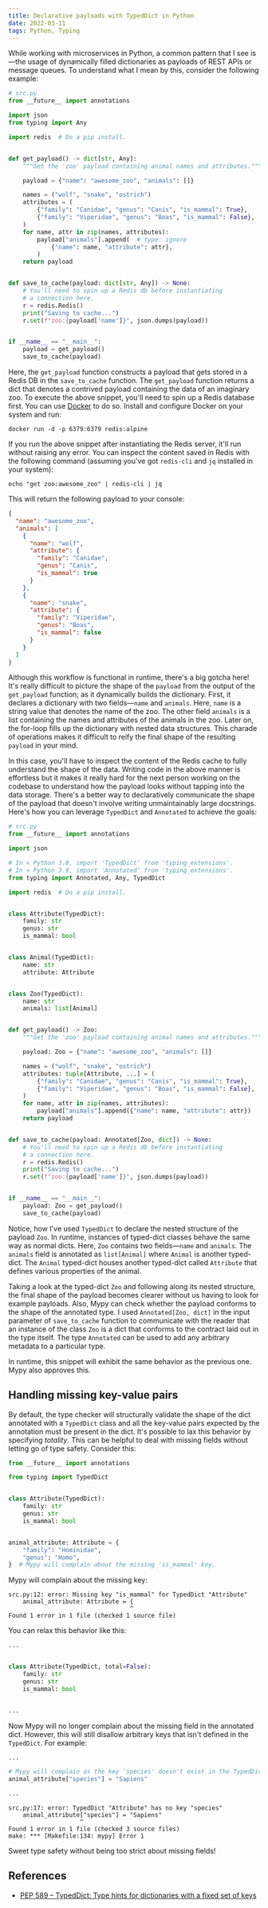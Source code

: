```yaml
---
title: Declarative payloads with TypedDict in Python
date: 2022-03-11
tags: Python, Typing
---
```


While working with microservices in Python, a common pattern that I see is—the usage of
dynamically filled dictionaries as payloads of REST APIs or message queues. To
understand what I mean by this, consider the following example:

```python
# src.py
from __future__ import annotations

import json
from typing import Any

import redis  # Do a pip install.


def get_payload() -> dict[str, Any]:
    """Get the 'zoo' payload containing animal names and attributes."""

    payload = {"name": "awesome_zoo", "animals": []}

    names = ("wolf", "snake", "ostrich")
    attributes = (
        {"family": "Canidae", "genus": "Canis", "is_mammal": True},
        {"family": "Viperidae", "genus": "Boas", "is_mammal": False},
    )
    for name, attr in zip(names, attributes):
        payload["animals"].append(  # type: ignore
            {"name": name, "attribute": attr},
        )
    return payload


def save_to_cache(payload: dict[str, Any]) -> None:
    # You'll need to spin up a Redis db before instantiating
    # a connection here.
    r = redis.Redis()
    print("Saving to cache...")
    r.set(f"zoo:{payload['name']}", json.dumps(payload))


if __name__ == "__main__":
    payload = get_payload()
    save_to_cache(payload)
```

Here, the `get_payload` function constructs a payload that gets stored in a Redis DB in
the `save_to_cache` function. The `get_payload` function returns a dict that denotes a
contrived payload containing the data of an imaginary zoo. To execute the above snippet,
you'll need to spin up a Redis database first. You can use
[Docker](https://www.docker.com/) to do so. Install and configure Docker on your system
and run:

```
docker run -d -p 6379:6379 redis:alpine
```

If you run the above snippet after instantiating the Redis server, it'll run without
raising any error. You can inspect the content saved in Redis with the following command
(assuming you've got `redis-cli` and `jq` installed in your system):

```
echo "get zoo:awesome_zoo" | redis-cli | jq
```

This will return the following payload to your console:

```json
{
  "name": "awesome_zoo",
  "animals": [
    {
      "name": "wolf",
      "attribute": {
        "family": "Canidae",
        "genus": "Canis",
        "is_mammal": true
      }
    },
    {
      "name": "snake",
      "attribute": {
        "family": "Viperidae",
        "genus": "Boas",
        "is_mammal": false
      }
    }
  ]
}
```

Although this workflow is functional in runtime, there's a big gotcha here! It's really
difficult to picture the shape of the `payload` from the output of the `get_payload`
function; as it dynamically builds the dictionary. First, it declares a dictionary with
two fields—`name` and `animals`. Here, `name` is a string value that denotes the name of
the zoo. The other field `animals` is a list containing the names and attributes of the
animals in the zoo. Later on, the for-loop fills up the dictionary with nested data
structures. This charade of operations makes it difficult to reify the final shape of
the resulting `payload` in your mind.

In this case, you'll have to inspect the content of the Redis cache to fully understand
the shape of the data. Writing code in the above manner is effortless but it makes it
really hard for the next person working on the codebase to understand how the payload
looks without tapping into the data storage. There's a better way to declaratively
communicate the shape of the payload that doesn't involve writing unmaintainably large
docstrings. Here's how you can leverage `TypedDict` and `Annotated` to achieve the goals:

```python
# src.py
from __future__ import annotations

import json

# In < Python 3.8, import 'TypedDict' from 'typing_extensions'.
# In < Python 3.9, import 'Annotated' from 'typing_extensions'.
from typing import Annotated, Any, TypedDict

import redis  # Do a pip install.


class Attribute(TypedDict):
    family: str
    genus: str
    is_mammal: bool


class Animal(TypedDict):
    name: str
    attribute: Attribute


class Zoo(TypedDict):
    name: str
    animals: list[Animal]


def get_payload() -> Zoo:
    """Get the 'zoo' payload containing animal names and attributes."""

    payload: Zoo = {"name": "awesome_zoo", "animals": []}

    names = ("wolf", "snake", "ostrich")
    attributes: tuple[Attribute, ...] = (
        {"family": "Canidae", "genus": "Canis", "is_mammal": True},
        {"family": "Viperidae", "genus": "Boas", "is_mammal": False},
    )
    for name, attr in zip(names, attributes):
        payload["animals"].append({"name": name, "attribute": attr})
    return payload


def save_to_cache(payload: Annotated[Zoo, dict]) -> None:
    # You'll need to spin up a Redis db before instantiating
    # a connection here.
    r = redis.Redis()
    print("Saving to cache...")
    r.set(f"zoo:{payload['name']}", json.dumps(payload))


if __name__ == "__main__":
    payload: Zoo = get_payload()
    save_to_cache(payload)
```

Notice, how I've used `TypedDict` to declare the nested structure of the payload `Zoo`.
In runtime, instances of typed-dict classes behave the same way as normal dicts. Here,
`Zoo` contains two fields—`name` and `animals`. The `animals` field is annotated as
`list[Animal]` where `Animal` is another typed-dict. The `Animal` typed-dict houses
another typed-dict called `Attribute` that defines various properties of the animal.

Taking a look at the typed-dict `Zoo` and following along its nested structure, the
final shape of the payload becomes clearer without us having to look for example
payloads. Also, Mypy can check whether the payload conforms to the shape of the
annotated type. I used `Annotated[Zoo, dict]` in the input parameter of `save_to_cache`
function to communicate with the reader that an instance of the class `Zoo` is a dict
that conforms to the contract laid out in the type itself. The type `Annotated` can be
used to add any arbitrary metadata to a particular type.

In runtime, this snippet will exhibit the same behavior as the previous one. Mypy also
approves this.

## Handling missing key-value pairs

By default, the type checker will structurally validate the shape of the dict annotated
with a `TypedDict` class and all the key-value pairs expected by the annotation must be
present in the dict. It's possible to lax this behavior by specifying *totality*. This
can be helpful to deal with missing fields without letting go of type safety. Consider
this:

```python
from __future__ import annotations

from typing import TypedDict


class Attribute(TypedDict):
    family: str
    genus: str
    is_mammal: bool


animal_attribute: Attribute = {
    "family": "Hominidae",
    "genus": "Homo",
}  # Mypy will complain about the missing 'is_mammal' key.
```

Mypy will complain about the missing key:

```
src.py:12: error: Missing key "is_mammal" for TypedDict "Attribute"
    animal_attribute: Attribute = {
                                  ^
Found 1 error in 1 file (checked 1 source file)
```

You can relax this behavior like this:

```python
...


class Attribute(TypedDict, total=False):
    family: str
    genus: str
    is_mammal: bool


...
```

Now Mypy will no longer complain about the missing field in the annotated dict. However,
this will still disallow arbitrary keys that isn't defined in the `TypedDict`. For
example:

```python
...

# Mypy will complain as the key 'species' doesn't exist in the TypedDict.
animal_attribute["species"] = "Sapiens"

...
```

```
src.py:17: error: TypedDict "Attribute" has no key "species"
    animal_attribute["species"] = "Sapiens"
                    ^
Found 1 error in 1 file (checked 3 source files)
make: *** [Makefile:134: mypy] Error 1

```

Sweet type safety without being too strict about missing fields!

## References

* [PEP 589 – TypedDict: Type hints for dictionaries with a fixed set of keys](https://peps.python.org/pep-0589/)
